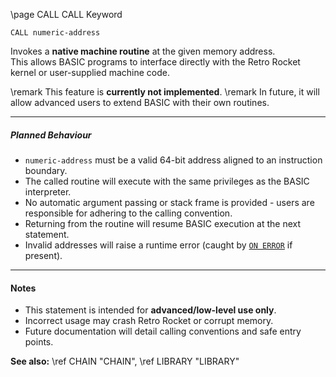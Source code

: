 \page CALL CALL Keyword
```basic
CALL numeric-address
```

Invokes a **native machine routine** at the given memory address.  
This allows BASIC programs to interface directly with the Retro Rocket kernel or user-supplied machine code.


\remark This feature is **currently not implemented**.
\remark In future, it will allow advanced users to extend BASIC with their own routines.

---

##### Planned Behaviour
- `numeric-address` must be a valid 64-bit address aligned to an instruction boundary.  
- The called routine will execute with the same privileges as the BASIC interpreter.  
- No automatic argument passing or stack frame is provided - users are responsible for adhering to the calling convention.
- Returning from the routine will resume BASIC execution at the next statement.  
- Invalid addresses will raise a runtime error (caught by [`ON ERROR`](https://github.com/brainboxdotcc/retro-rocket/wiki/ONERROR) if present).

---

#### Notes
- This statement is intended for **advanced/low-level use only**.  
- Incorrect usage may crash Retro Rocket or corrupt memory.  
- Future documentation will detail calling conventions and safe entry points.  

**See also:**
\ref CHAIN "CHAIN", \ref LIBRARY "LIBRARY"

